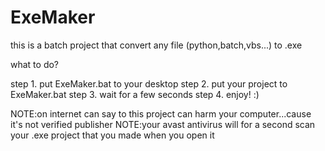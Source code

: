 # ExeMaker

this is a batch project that convert any file (python,batch,vbs...) to .exe

what to do?

step 1. put ExeMaker.bat to your desktop
step 2. put your project to ExeMaker.bat
step 3. wait for a few seconds
step 4. enjoy! :)

NOTE:on internet can say to this project can harm your computer...cause it's not verified publisher
NOTE:your avast antivirus will for a second scan your .exe project that you made when you open it

